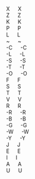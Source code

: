 X	&emsp;	X	  
Z	&emsp;	Z	  
K	&emsp;	K	  
P	&emsp;	P	  
L	&emsp;	L	  
~	&emsp;	~	  
-C	&emsp;	-C	  
-L	&emsp;	-L	  
-S	&emsp;	-S	  
-T	&emsp;	-T	  
-O	&emsp;	-O	  
F	&emsp;	F	  
S	&emsp;	S	  
T	&emsp;	T	  
V	&emsp;	V	  
R	&emsp;	R	  
-R	&emsp;	-R	  
-B	&emsp;	-B	  
-G	&emsp;	-G	  
-W	&emsp;	-W	  
-Y	&emsp;	-Y	  
J	&emsp;	J	  
E	&emsp;	E	  
I	&emsp;	I	  
A	&emsp;	A	  
U	&emsp;	U	  

